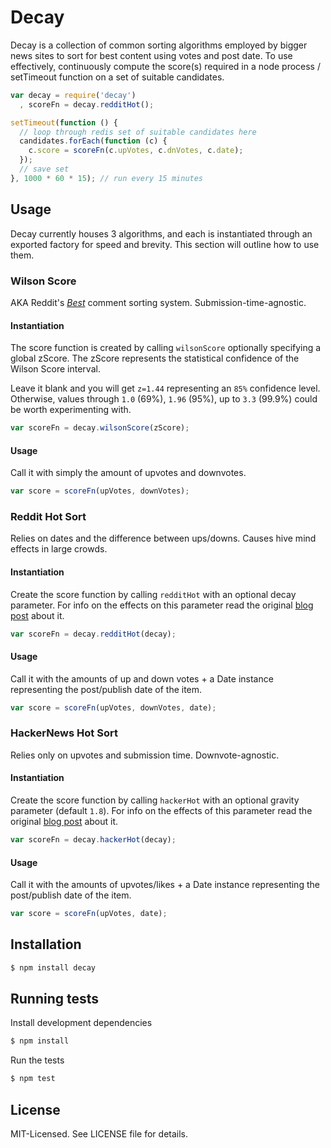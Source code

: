 # Decay

Decay is a collection of common sorting algorithms employed by bigger news sites to sort for best content using votes and post date.
To use effectively, continuously compute the score(s) required in a node process / setTimeout function on a set of suitable candidates.

````javascript
var decay = require('decay')
  , scoreFn = decay.redditHot();

setTimeout(function () {
  // loop through redis set of suitable candidates here
  candidates.forEach(function (c) {
    c.score = scoreFn(c.upVotes, c.dnVotes, c.date);
  });
  // save set
}, 1000 * 60 * 15); // run every 15 minutes
````

## Usage

Decay currently houses 3 algorithms, and each is instantiated through an exported factory for speed and brevity.
This section will outline how to use them.


### Wilson Score
AKA Reddit's *[Best](http://blog.reddit.com/2009/10/reddits-new-comment-sorting-system.html)* comment sorting system.
Submission-time-agnostic.

#### Instantiation
The score function is created by calling `wilsonScore` optionally specifying a global zScore.
The zScore represents the statistical confidence of the Wilson Score interval.

Leave it blank and you will get `z=1.44` representing an `85%` confidence level.
Otherwise, values through `1.0` (69%), `1.96` (95%), up to `3.3` (99.9%) could be worth experimenting with.

````javascript
var scoreFn = decay.wilsonScore(zScore);
````

#### Usage
Call it with simply the amount of upvotes and downvotes.
````javascript
var score = scoreFn(upVotes, downVotes);
````


### Reddit Hot Sort
Relies on dates and the difference between ups/downs.
Causes hive mind effects in large crowds.

#### Instantiation
Create the score function by calling `redditHot` with an optional decay parameter.
For info on the effects on this parameter read the original [blog post](http://amix.dk/blog/post/19588) about it.

````javascript
var scoreFn = decay.redditHot(decay);
````

#### Usage
Call it with the amounts of up and down votes + a Date instance representing the post/publish date of the item.

````javascript
var score = scoreFn(upVotes, downVotes, date);
````


### HackerNews Hot Sort
Relies only on upvotes and submission time.
Downvote-agnostic.

#### Instantiation
Create the score function by calling `hackerHot` with an optional gravity parameter (default `1.8`).
For info on the effects of this parameter read the original [blog post](http://amix.dk/blog/post/19574) about it.

````javascript
var scoreFn = decay.hackerHot(decay);
````

#### Usage
Call it with the amounts of upvotes/likes + a Date instance representing the post/publish date of the item.

````javascript
var score = scoreFn(upVotes, date);
````

## Installation

````bash
$ npm install decay
````

## Running tests
Install development dependencies

````bash
$ npm install
````

Run the tests

````bash
$ npm test
````

## License
MIT-Licensed. See LICENSE file for details.
